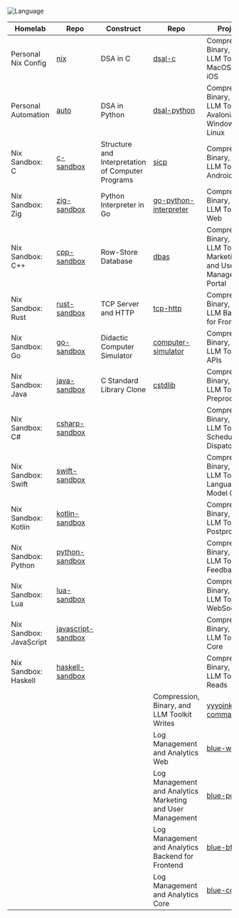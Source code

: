 ![Language](https://github-readme-stats.vercel.app/api/top-langs/?username=permalik&size_weight=0.5&count_weight=0.5&theme=apprentice&card_width=650&langs_count=20&custom_title=Languages&layout=compact)

| Homelab                 | Repo                                                                 | Construct                                         | Repo                                                                       | Project                                                                   | Repo                                                                           |
|-------------------------|----------------------------------------------------------------------|---------------------------------------------------|----------------------------------------------------------------------------|---------------------------------------------------------------------------|--------------------------------------------------------------------------------|
| Personal Nix Config     | [nix](https://github.com/permalik/nix)                               | DSA in C                                          | [dsal-c](https://github.com/permalik/dsal-c)                               | Compression, Binary, and LLM Toolkit MacOS and iOS                        | [yyyoink-apple](https://github.com/permalik/yyyoink-apple)                     |
| Personal Automation     | [auto](https://github.com/permalik/auto)                             | DSA in Python                                     | [dsal-python](https://github.com/permalik/dsal-python)                     | Compression, Binary, and LLM Toolkit Avalonia Windows and Linux           | [yyyoink-avalonia](https://github.com/permalik/yyyoink-avalonia)               |
| Nix Sandbox: C          | [c-sandbox](https://github.com/permalik/c-sandbox)                   | Structure and Interpretation of Computer Programs | [sicp](https://github.com/permalik/sicp)                                   | Compression, Binary, and LLM Toolkit Android                              | [yyyoink-android](https://github.com/permalik/yyyoink-android)                 |
| Nix Sandbox: Zig        | [zig-sandbox](https://github.com/permalik/zig-sandbox)               | Python Interpreter in Go                          | [go-python-interpreter](https://github.com/permalik/go-python-interpreter) | Compression, Binary, and LLM Toolkit Web                                  | [yyyoink-web](https://github.com/permalik/yyyoink-web)                         |
| Nix Sandbox: C++        | [cpp-sandbox](https://github.com/permalik/cpp-sandbox)               | Row-Store Database                                | [dbas](https://github.com/permalik/dbas)                                   | Compression, Binary, and LLM Toolkit Marketing and User Management Portal | [yyyoink-portal](https://github.com/permalik/yyyoink-portal)                   |
| Nix Sandbox: Rust       | [rust-sandbox](https://github.com/permalik/rust-sandbox)             | TCP Server and HTTP                               | [tcp-http](https://github.com/permalik/tcp-http)                           | Compression, Binary, and LLM Backend for Frontend                         | [yyyoink-bff](https://github.com/permalik/yyyoink-bff)                         |
| Nix Sandbox: Go         | [go-sandbox](https://github.com/permalik/go-sandbox)                 | Didactic Computer Simulator                       | [computer-simulator](https://github.com/permalik/computer-simulator)       | Compression, Binary, and LLM Toolkit APIs                                 | [yyyoink-api](https://github.com/permalik/yyyoink-api)                         |
| Nix Sandbox: Java       | [java-sandbox](https://github.com/permalik/java-sandbox)             | C Standard Library Clone                          | [cstdlib](https://github.com/permalik/cstdlib)                             | Compression, Binary, and LLM Toolkit Preprocess                           | [yyyoink-preprocess](https://github.com/permalik/yyyoink-preprocess)           |
| Nix Sandbox: C#         | [csharp-sandbox](https://github.com/permalik/csharp-sandbox)         |                                                   |                                                                            | Compression, Binary, and LLM Toolkit Schedule and Dispatch                | [yyyoink-dispatch](https://github.com/permalik/yyyoink-dispatch)               |
| Nix Sandbox: Swift      | [swift-sandbox](https://github.com/permalik/swift-sandbox)           |                                                   |                                                                            | Compression, Binary, and LLM Toolkit Language Model Core                  | [yyyoink-llm](https://github.com/permalik/yyyoink-llm)                         |
| Nix Sandbox: Kotlin     | [kotlin-sandbox](https://github.com/permalik/kotlin-sandbox)         |                                                   |                                                                            | Compression, Binary, and LLM Toolkit Postprocess                          | [yyyoink-postprocess](https://github.com/permalik/yyyoink-postprocess)         |
| Nix Sandbox: Python     | [python-sandbox](https://github.com/permalik/python-sandbox)         |                                                   |                                                                            | Compression, Binary, and LLM Toolkit Feedback                             | [yyyoink-feedback](https://github.com/permalik/yyyoink-feedback)               |
| Nix Sandbox: Lua        | [lua-sandbox](https://github.com/permalik/lua-sandbox)               |                                                   |                                                                            | Compression, Binary, and LLM Toolkit WebSockets                           | [yyyoink-ws](https://github.com/permalik/yyyoink-ws)                           |
| Nix Sandbox: JavaScript | [javascript-sandbox](https://github.com/permalik/javascript-sandbox) |                                                   |                                                                            | Compression, Binary, and LLM Toolkit Core                                 | [yyyoink-core](https://github.com/permalik/yyyoink-core)                       |
| Nix Sandbox: Haskell    | [haskell-sandbox](https://github.com/permalik/haskell-sandbox)       |                                                   |                                                                            | Compression, Binary, and LLM Toolkit Reads                                | [yyyoink-query](https://github.com/permalik/yyyoink-query)                     |
|                                                                                                |                                                   |                                                                            | Compression, Binary, and LLM Toolkit Writes                               | [yyyoink-command](https://github.com/permalik/yyyoink-command)                 |
|                                                                                                |                                                   |                                                                            | Log Management and Analytics Web                                          | [blue-web](https://github.com/permalik/blue-web)                               |
|                                                                                                |                                                   |                                                                            | Log Management and Analytics Marketing and User Management                | [blue-portal](https://github.com/permalik/blue-portal)                         |
|                                                                                                |                                                   |                                                                            | Log Management and Analytics Backend for Frontend                         | [blue-bff](https://github.com/permalik/blue-bff)                               |
|                                                                                                |                                                   |                                                                            | Log Management and Analytics Core                                         | [blue-core](https://github.com/permalik/blue-core)                             |
<!--
![Language](https://github-readme-stats.vercel.app/api/top-langs/?username=permalik&size_weight=0.5&count_weight=0.5&theme=apprentice&langs_count=20&custom_title=Languages&layout=compact)
-->

<!--
**permalik/permalik** is a ✨ _special_ ✨ repository because its `README.md` (this file) appears on your GitHub profile.

Here are some ideas to get you started:

- 🔭 I’m currently working on ...
- 🌱 I’m currently learning ...
- 👯 I’m looking to collaborate on ...
- 🤔 I’m looking for help with ...
- 💬 Ask me about ...
- 📫 How to reach me: ...
- 😄 Pronouns: ...
- ⚡ Fun fact: ...
-->
